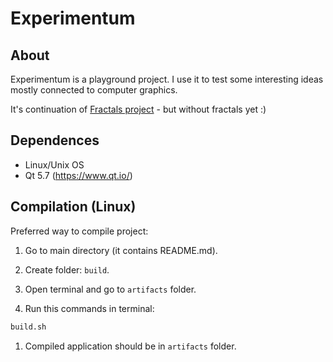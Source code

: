 # Experimentum

## About

Experimentum is a playground project. I use it to test some interesting ideas mostly connected to computer graphics.

It's continuation of [Fractals project](https://github.com/jaccek/fractals) - but without fractals yet :)

## Dependences

* Linux/Unix OS
* Qt 5.7 (https://www.qt.io/)

## Compilation (Linux)

Preferred way to compile project:

1. Go to main directory (it contains README.md).

1. Create folder: `build`.

1. Open terminal and go to `artifacts` folder.

1. Run this commands in terminal:

  ```bash
  build.sh
  ```

1. Compiled application should be in `artifacts` folder.
